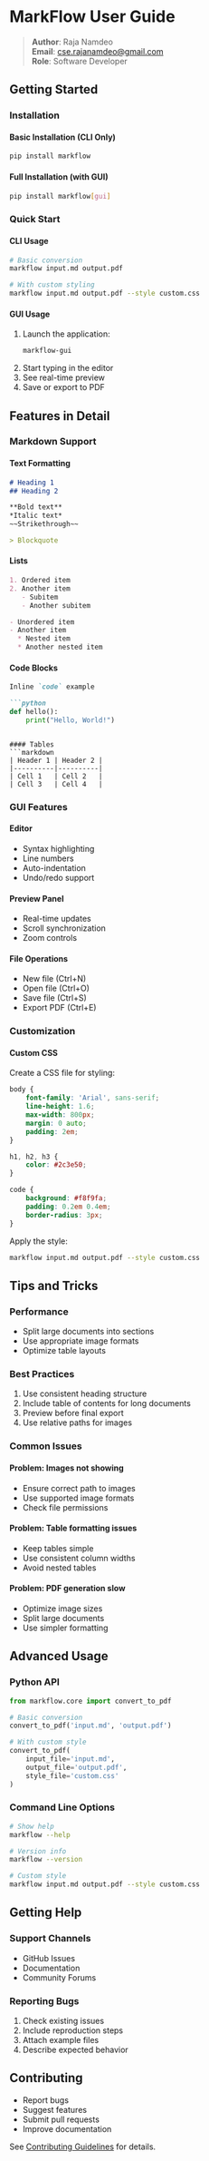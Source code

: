 # MarkFlow User Guide

> **Author**: Raja Namdeo  
> **Email**: cse.rajanamdeo@gmail.com  
> **Role**: Software Developer  

## Getting Started

### Installation

#### Basic Installation (CLI Only)
```bash
pip install markflow
```

#### Full Installation (with GUI)
```bash
pip install markflow[gui]
```

### Quick Start

#### CLI Usage
```bash
# Basic conversion
markflow input.md output.pdf

# With custom styling
markflow input.md output.pdf --style custom.css
```

#### GUI Usage
1. Launch the application:
   ```bash
   markflow-gui
   ```
2. Start typing in the editor
3. See real-time preview
4. Save or export to PDF

## Features in Detail

### Markdown Support

#### Text Formatting
```markdown
# Heading 1
## Heading 2

**Bold text**
*Italic text*
~~Strikethrough~~

> Blockquote
```

#### Lists
```markdown
1. Ordered item
2. Another item
   - Subitem
   - Another subitem

- Unordered item
- Another item
  * Nested item
  * Another nested item
```

#### Code Blocks
```markdown
Inline `code` example

```python
def hello():
    print("Hello, World!")
```
```

#### Tables
```markdown
| Header 1 | Header 2 |
|----------|----------|
| Cell 1   | Cell 2   |
| Cell 3   | Cell 4   |
```

### GUI Features

#### Editor
- Syntax highlighting
- Line numbers
- Auto-indentation
- Undo/redo support

#### Preview Panel
- Real-time updates
- Scroll synchronization
- Zoom controls

#### File Operations
- New file (Ctrl+N)
- Open file (Ctrl+O)
- Save file (Ctrl+S)
- Export PDF (Ctrl+E)

### Customization

#### Custom CSS
Create a CSS file for styling:
```css
body {
    font-family: 'Arial', sans-serif;
    line-height: 1.6;
    max-width: 800px;
    margin: 0 auto;
    padding: 2em;
}

h1, h2, h3 {
    color: #2c3e50;
}

code {
    background: #f8f9fa;
    padding: 0.2em 0.4em;
    border-radius: 3px;
}
```

Apply the style:
```bash
markflow input.md output.pdf --style custom.css
```

## Tips and Tricks

### Performance
- Split large documents into sections
- Use appropriate image formats
- Optimize table layouts

### Best Practices
1. Use consistent heading structure
2. Include table of contents for long documents
3. Preview before final export
4. Use relative paths for images

### Common Issues

#### Problem: Images not showing
- Ensure correct path to images
- Use supported image formats
- Check file permissions

#### Problem: Table formatting issues
- Keep tables simple
- Use consistent column widths
- Avoid nested tables

#### Problem: PDF generation slow
- Optimize image sizes
- Split large documents
- Use simpler formatting

## Advanced Usage

### Python API
```python
from markflow.core import convert_to_pdf

# Basic conversion
convert_to_pdf('input.md', 'output.pdf')

# With custom style
convert_to_pdf(
    input_file='input.md',
    output_file='output.pdf',
    style_file='custom.css'
)
```

### Command Line Options
```bash
# Show help
markflow --help

# Version info
markflow --version

# Custom style
markflow input.md output.pdf --style custom.css
```

## Getting Help

### Support Channels
- GitHub Issues
- Documentation
- Community Forums

### Reporting Bugs
1. Check existing issues
2. Include reproduction steps
3. Attach example files
4. Describe expected behavior

## Contributing
- Report bugs
- Suggest features
- Submit pull requests
- Improve documentation

See [Contributing Guidelines](../CONTRIBUTING.md) for details.
